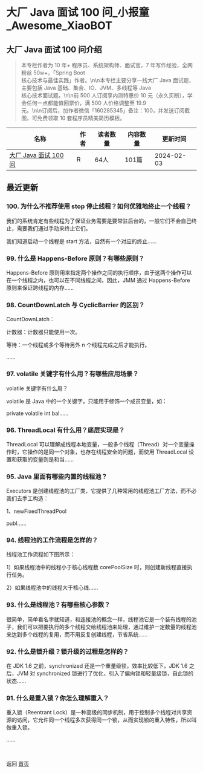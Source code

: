 # 大厂 Java 面试 100 问_小报童_Awesome_XiaoBOT

## 大厂 Java 面试 100 问介绍
> 本专栏作者为 10 年+ 程序员、系统架构师、面试官，7 年写作经验，全网粉丝 50w+，「Spring Boot  
核心技术与最佳实践」作者。\n\n本专栏主要分享一线大厂 Java 面试题，主要包括 Java 基础、集合、IO、JVM、多线程等 Java  
核心技术面试题。\n\n前 500 人订阅享内测特惠价 10 元（永久买断），学会任何一点都能值回票价，满 500 人价格调整至 19.9  
元。\n\n订阅后，加作者微信「160285345」备注：100，并发送订阅截图，可免费领取 10 套程序员精美简历模板。  
  


|名称|作者|读者数量|内容数量|更新时间|
|---|---|---|---|---|
|[大厂 Java 面试 100 问](https://xiaobot.net/p/java-ms-100?refer=9c3f1c95-a052-465a-9902-f6d75080262a)|R|64人|101篇|2024-02-03|

## 最近更新
### 100\. 为什么不推荐使用 stop 停止线程？如何优雅地终止一个线程？

我们的系统肯定有些线程为了保证业务需要是要常驻后台的，一般它们不会自己终止，需要我们通过手动来终止它们。

我们知道启动一个线程是 start 方法，自然有一个对应的终止......

### 99\. 什么是 Happens-Before 原则？有哪些原则？

Happens-Before 原则用来指定两个操作之间的执行顺序，由于这两个操作可以在一个线程之内，也可以在不同线程之间，因此，JMM 通过
Happens-Before 原则来保证跨线程的内存......

### 98\. CountDownLatch 与 CyclicBarrier 的区别？

CountDownLatch：

计数器：计数器只能使用一次。

等待：一个线程或多个等待另外 n 个线程完成之后才能执行。

......

### 97\. volatile 关键字有什么用？有哪些应用场景？

volatile 关键字有什么用？

volatile 是 Java 中的一个关键字，只能用于修饰一个成员变量，如：

 private volatile int bal......

### 96\. ThreadLocal 有什么用？底层实现是？

ThreadLocal 可以理解成线程本地变量，一般多个线程（Thread）对一个变量操作时，它操作的是同一个对象，也存在线程安全的问题，而使用
ThreadLocal 设置和获取的变量则是和当......

### 95\. Java 里面有哪些内置的线程池？

Executors 是创建线程池的工厂类，它提供了几种常用的线程池工厂方法，而不必我们去手工构造：

1、newFixedThreadPool

 publ......

### 94\. 线程池的工作流程是怎样的？

线程池工作流程如下图所示：

1）如果线程池中的线程小于核心线程数 corePoolSize 时，则创建新线程直接执行任务。

2）如果线程池中的线程大于核心线......

### 93\. 什么是线程池？有哪些核心参数？

很简单，简单看名字就知道，和连接池的概念一样，线程池它是一个装有线程的池子，我们可以把要执行的多个线程交给线程池来处理，通过维护一定数量的线程池来达到多个线程的复用，而不用反复创建线程，节省系统......

### 92\. 什么是锁升级？锁升级的过程是怎样的？

在 JDK 1.6 之前，synchronized 还是一个重量级锁，效率比较低下，JDK 1.6 之后，JVM 对 synchronized
锁进行了优化，引入了偏向锁和轻量级锁，自此锁的状态......

### 91\. 什么是重入锁？你怎么理解重入？

重入锁（Reentrant
Lock）是一种高级的同步机制，用于控制多个线程对共享资源的访问，它允许同一个线程多次获得同一个锁，从而实现锁的重入特性，所以叫做重入锁。

......


<a href="https://github.com/Reno9527/awesome-xiaobot" style="color: white; text-decoration: none;">awesome-xiaobot</a>

返回 [首页](../README.md)
